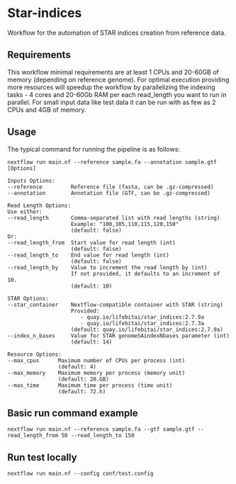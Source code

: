 # Star-indices

Workflow for the automation of STAR indices creation from reference data. 

## Requirements

This workflow minimal requirements are at least 1 CPUs and 20-60GB of memory (depending on reference genome). For optimal execution providing more resources will speedup the workflow by parallelizing the indexing tasks - 4 cores and 20-60Gb RAM per each read_length you want to run in parallel. For small input data like test data it can be run with as few as 2 CPUs and 4GB of memory.

## Usage

The typical command for running the pipeline is as follows:

    nextflow run main.nf --reference sample.fa --annotation sample.gtf [Options]

    Inputs Options:
    --reference         Reference file (fasta, can be .gz-compressed)
    --annotation        Annotation file (GTF, can be .gz-compressed)

    Read Length Options:
    Use either:
    --read_length       Comma-separated list with read lengths (string)
                        Example: "100,105,110,115,120,150"
                        (default: false)
    Or:
    --read_length_from  Start value for read length (int)
                        (default: false)
    --read_length_to    End value for read length (int)
                        (default: false)
    --read_length_by    Value to increment the read length by (int)
                        If not provided, it defaults to an increment of 10.
                        (default: 10)

    STAR Options:
    --star_container    Nextflow-compatible container with STAR (string)
                        Provided:
                           - quay.io/lifebitai/star_indices:2.7.9a
                           - quay.io/lifebitai/star_indices:2.7.3a
                        (default: quay.io/lifebitai/star_indices:2.7.9a)
    --index_n_bases     Value for STAR genomeSAindexNbases parameter (int)
                        (default: 14)

    Resource Options:
    --max_cpus      Maximum number of CPUs per process (int)
                    (default: 4)  
    --max_memory    Maximum memory per process (memory unit)
                    (default: 20.GB)
    --max_time      Maximum time per process (time unit)
                    (default: 72.h)

## Basic run command example

    nextflow run main.nf --reference sample.fa --gtf sample.gtf --read_length_from 50 --read_length_to 150

## Run test locally

    nextflow run main.nf --config conf/test.config

